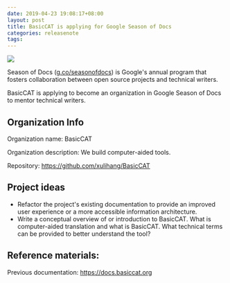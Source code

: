 ```yaml
---
date: 2019-04-23 19:08:17+08:00
layout: post
title: BasicCAT is applying for Google Season of Docs
categories: releasenote
tags: 
---
```


![](https://developers.google.com/season-of-docs/images/logo/SeasonofDocs_Logo_SecondaryGrey_300ppi.png)

Season of Docs ([g.co/seasonofdocs](https://g.co/seasonofdocs)) is Google's annual program that fosters collaboration between open source projects and technical writers.

BasicCAT is applying to become an organization in Google Season of Docs to mentor technical writers.


## Organization Info

Organization name: BasicCAT

Organization description: We build computer-aided tools.

Repository: <https://github.com/xulihang/BasicCAT>

## Project ideas

* Refactor the project's existing documentation to provide an improved user experience or a more accessible information architecture.
* Write a conceptual overview of or introduction to BasicCAT. What is computer-aided translation and what is BasicCAT. What technical terms can be provided to better understand the tool?

## Reference materials:

Previous documentation: <https://docs.basiccat.org>






